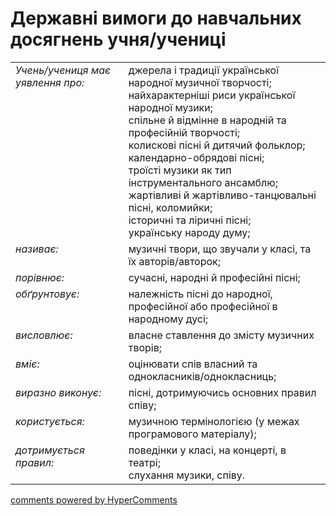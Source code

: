 <div id="hypercomments_widget" class="js-hypercomments-widget invisible"></div>

# Державні вимоги до навчальних досягнень учня/учениці

<table>
<tbody>
  <tr>
    <td style="vertical-align:top !important;">
<i>Учень/учениця має уявлення про:</i><br></td>
<td>джерела і традиції української народної музичної творчості;<br>
найхарактерніші риси української народної музики;<br>
спільне й відмінне в народній та професійній творчості;<br>
колискові пісні й дитячий фольклор; <br>
календарно-обрядові пісні;<br>
троїсті музики як тип інструментального ансамблю;<br>
жартівливі й жартівливо-танцювальні пісні, коломийки;<br>
історичні та ліричні пісні;<br>
українську народу думу;  </td>
</tr>
<tr>
    <td style="vertical-align:top !important;">
<i>називає:</i><br></td>
<td>музичні твори, що звучали у класі, та їх авторів/авторок;</td>
</tr>
<tr>
    <td style="vertical-align:top !important;">
<i>порівнює:</i><br></td>
<td>сучасні, народні й професійні пісні;</td>
</tr>
<tr>    
    <td style="vertical-align:top !important;">
<i>обґрунтовує:</i><br></td>
<td>належність пісні до народної, професійної або  професійної в народному дусі;</td>
</tr>
<tr>
    <td style="vertical-align:top !important;">
<i>висловлює:</i><br></td>
<td>власне ставлення до змісту музичних творів;</td>
</tr>
<tr>
    <td style="vertical-align:top !important;">
<i>вміє:</i></td>
<td style="vertical-align:top !important;">оцінювати спів власний  та однокласників/однокласниць;</td>
</tr>
<tr>
<td style="vertical-align:top !important;">
<i>виразно виконує:</i><br></td>
<td>пісні, дотримуючись основних правил співу;</td>
</tr>
<tr>
<td style="vertical-align:top !important;">
<i>користується:</i><br></td>
<td>музичною термінологією (у межах програмового матеріалу);</td>
</tr>
<tr>
<td style="vertical-align:top !important;">
<i>дотримується правил:</i><br></td>
<td>поведінки у класі, на концерті, в театрі;<br>
слухання музики, співу.</td>
</tr>
</tbody>
</table>

<div class="js-hypercomments-container">
    <a href="http://hypercomments.com" class="hc-link" title="comments widget">comments powered by HyperComments</a>
</div>